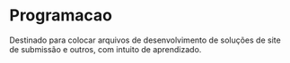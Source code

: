 # Programacao
Destinado para colocar arquivos de desenvolvimento de soluções de site de submissão e outros, com intuito de aprendizado.
